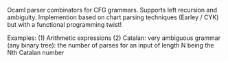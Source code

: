 
Ocaml parser combinators for CFG grammars. Supports left recursion and ambiguity.
Implemention based on chart parsing techniques (Earley / CYK) but with a functional programming twist!

Examples:
(1) Arithmetic expressions
(2) Catalan: very ambiguous grammar (any binary tree): the number of parses for an input of length N being the Nth Catalan number

